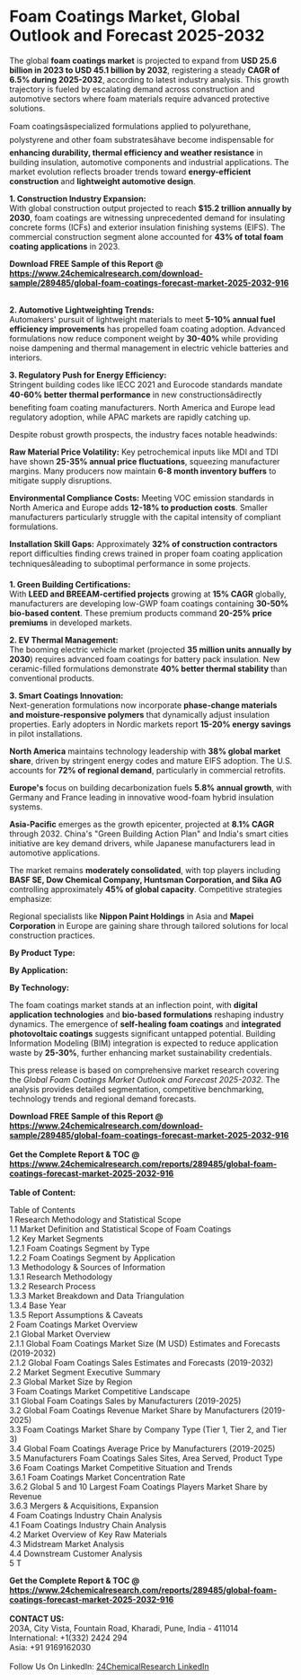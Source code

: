 <h1>Foam Coatings Market, Global Outlook and Forecast 2025-2032</h1><p>The global <strong>foam coatings market</strong> is projected to expand from <strong>USD 25.6 billion in 2023 to USD 45.1 billion by 2032</strong>, registering a steady <strong>CAGR of 6.5% during 2025-2032</strong>, according to latest industry analysis. This growth trajectory is fueled by escalating demand across construction and automotive sectors where foam materials require advanced protective solutions.</p><p>Foam coatingsâspecialized formulations applied to polyurethane, polystyrene and other foam substratesâhave become indispensable for <strong>enhancing durability, thermal efficiency and weather resistance</strong> in building insulation, automotive components and industrial applications. The market evolution reflects broader trends toward <strong>energy-efficient construction</strong> and <strong>lightweight automotive design</strong>.</p><p><strong>1. Construction Industry Expansion:</strong><br>
With global construction output projected to reach <strong>$15.2 trillion annually by 2030</strong>, foam coatings are witnessing unprecedented demand for insulating concrete forms (ICFs) and exterior insulation finishing systems (EIFS). The commercial construction segment alone accounted for <strong>43% of total foam coating applications</strong> in 2023.</p><div><b>Download FREE Sample of this Report @ 
            <a href="https://www.24chemicalresearch.com/download-sample/289485/global-foam-coatings-forecast-market-2025-2032-916">
            https://www.24chemicalresearch.com/download-sample/289485/global-foam-coatings-forecast-market-2025-2032-916</a></b></div><br><p><strong>2. Automotive Lightweighting Trends:</strong><br>
Automakers' pursuit of lightweight materials to meet <strong>5-10% annual fuel efficiency improvements</strong> has propelled foam coating adoption. Advanced formulations now reduce component weight by <strong>30-40%</strong> while providing noise dampening and thermal management in electric vehicle batteries and interiors.</p><p><strong>3. Regulatory Push for Energy Efficiency:</strong><br>
Stringent building codes like IECC 2021 and Eurocode standards mandate <strong>40-60% better thermal performance</strong> in new constructionsâdirectly benefiting foam coating manufacturers. North America and Europe lead regulatory adoption, while APAC markets are rapidly catching up.</p><p>Despite robust growth prospects, the industry faces notable headwinds:</p><p><strong>Raw Material Price Volatility:</strong> Key petrochemical inputs like MDI and TDI have shown <strong>25-35% annual price fluctuations</strong>, squeezing manufacturer margins. Many producers now maintain <strong>6-8 month inventory buffers</strong> to mitigate supply disruptions.</p><p><strong>Environmental Compliance Costs:</strong> Meeting VOC emission standards in North America and Europe adds <strong>12-18% to production costs</strong>. Smaller manufacturers particularly struggle with the capital intensity of compliant formulations.</p><p><strong>Installation Skill Gaps:</strong> Approximately <strong>32% of construction contractors</strong> report difficulties finding crews trained in proper foam coating application techniquesâleading to suboptimal performance in some projects.</p><p><strong>1. Green Building Certifications:</strong><br>
With <strong>LEED and BREEAM-certified projects</strong> growing at <strong>15% CAGR</strong> globally, manufacturers are developing low-GWP foam coatings containing <strong>30-50% bio-based content</strong>. These premium products command <strong>20-25% price premiums</strong> in developed markets.</p><p><strong>2. EV Thermal Management:</strong><br>
The booming electric vehicle market (projected <strong>35 million units annually by 2030</strong>) requires advanced foam coatings for battery pack insulation. New ceramic-filled formulations demonstrate <strong>40% better thermal stability</strong> than conventional products.</p><p><strong>3. Smart Coatings Innovation:</strong><br>
Next-generation formulations now incorporate <strong>phase-change materials and moisture-responsive polymers</strong> that dynamically adjust insulation properties. Early adopters in Nordic markets report <strong>15-20% energy savings</strong> in pilot installations.</p><p><strong>North America</strong> maintains technology leadership with <strong>38% global market share</strong>, driven by stringent energy codes and mature EIFS adoption. The U.S. accounts for <strong>72% of regional demand</strong>, particularly in commercial retrofits.</p><p><strong>Europe's</strong> focus on building decarbonization fuels <strong>5.8% annual growth</strong>, with Germany and France leading in innovative wood-foam hybrid insulation systems.</p><p><strong>Asia-Pacific</strong> emerges as the growth epicenter, projected at <strong>8.1% CAGR</strong> through 2032. China's "Green Building Action Plan" and India's smart cities initiative are key demand drivers, while Japanese manufacturers lead in automotive applications.</p><p>The market remains <strong>moderately consolidated</strong>, with top players including <strong>BASF SE, Dow Chemical Company, Huntsman Corporation, and Sika AG</strong> controlling approximately <strong>45% of global capacity</strong>. Competitive strategies emphasize:</p><p>Regional specialists like <strong>Nippon Paint Holdings</strong> in Asia and <strong>Mapei Corporation</strong> in Europe are gaining share through tailored solutions for local construction practices.</p><p><strong>By Product Type:</strong></p><p><strong>By Application:</strong></p><p><strong>By Technology:</strong></p><p>The foam coatings market stands at an inflection point, with <strong>digital application technologies</strong> and <strong>bio-based formulations</strong> reshaping industry dynamics. The emergence of <strong>self-healing foam coatings</strong> and <strong>integrated photovoltaic coatings</strong> suggests significant untapped potential. Building Information Modeling (BIM) integration is expected to reduce application waste by <strong>25-30%</strong>, further enhancing market sustainability credentials.</p><p>This press release is based on comprehensive market research covering the <em>Global Foam Coatings Market Outlook and Forecast 2025-2032</em>. The analysis provides detailed segmentation, competitive benchmarking, technology trends and regional demand forecasts.</p><div><b>Download FREE Sample of this Report @ 
            <a href="https://www.24chemicalresearch.com/download-sample/289485/global-foam-coatings-forecast-market-2025-2032-916">
            https://www.24chemicalresearch.com/download-sample/289485/global-foam-coatings-forecast-market-2025-2032-916</a></b></div><br><div><b>Get the Complete Report & TOC @ 
            <a href="https://www.24chemicalresearch.com/reports/289485/global-foam-coatings-forecast-market-2025-2032-916">
            https://www.24chemicalresearch.com/reports/289485/global-foam-coatings-forecast-market-2025-2032-916</a></b></div><br>
            <b>Table of Content:</b><p>Table of Contents<br />
1 Research Methodology and Statistical Scope<br />
1.1 Market Definition and Statistical Scope of Foam Coatings<br />
1.2 Key Market Segments<br />
1.2.1 Foam Coatings Segment by Type<br />
1.2.2 Foam Coatings Segment by Application<br />
1.3 Methodology & Sources of Information<br />
1.3.1 Research Methodology<br />
1.3.2 Research Process<br />
1.3.3 Market Breakdown and Data Triangulation<br />
1.3.4 Base Year<br />
1.3.5 Report Assumptions & Caveats<br />
2 Foam Coatings Market Overview<br />
2.1 Global Market Overview<br />
2.1.1 Global Foam Coatings Market Size (M USD) Estimates and Forecasts (2019-2032)<br />
2.1.2 Global Foam Coatings Sales Estimates and Forecasts (2019-2032)<br />
2.2 Market Segment Executive Summary<br />
2.3 Global Market Size by Region<br />
3 Foam Coatings Market Competitive Landscape<br />
3.1 Global Foam Coatings Sales by Manufacturers (2019-2025)<br />
3.2 Global Foam Coatings Revenue Market Share by Manufacturers (2019-2025)<br />
3.3 Foam Coatings Market Share by Company Type (Tier 1, Tier 2, and Tier 3)<br />
3.4 Global Foam Coatings Average Price by Manufacturers (2019-2025)<br />
3.5 Manufacturers Foam Coatings Sales Sites, Area Served, Product Type<br />
3.6 Foam Coatings Market Competitive Situation and Trends<br />
3.6.1 Foam Coatings Market Concentration Rate<br />
3.6.2 Global 5 and 10 Largest Foam Coatings Players Market Share by Revenue<br />
3.6.3 Mergers & Acquisitions, Expansion<br />
4 Foam Coatings Industry Chain Analysis<br />
4.1 Foam Coatings Industry Chain Analysis<br />
4.2 Market Overview of Key Raw Materials<br />
4.3 Midstream Market Analysis<br />
4.4 Downstream Customer Analysis<br />
5 T</p><div><b>Get the Complete Report & TOC @ 
            <a href="https://www.24chemicalresearch.com/reports/289485/global-foam-coatings-forecast-market-2025-2032-916">
            https://www.24chemicalresearch.com/reports/289485/global-foam-coatings-forecast-market-2025-2032-916</a></b></div><br><b>CONTACT US:</b><br>
            203A, City Vista, Fountain Road, Kharadi, Pune, India - 411014<br>
            International: +1(332) 2424 294<br>
            Asia: +91 9169162030 <br><br>
            Follow Us On LinkedIn: <a href="https://www.linkedin.com/company/24chemicalresearch/">24ChemicalResearch LinkedIn</a>